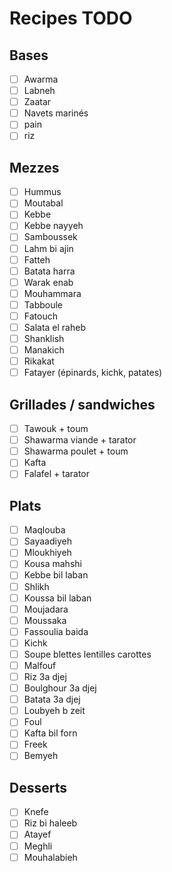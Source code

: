 # Recipes TODO

## Bases

- [ ] Awarma
- [ ] Labneh
- [ ] Zaatar
- [ ] Navets marinés
- [ ] pain
- [ ] riz

## Mezzes

- [ ] Hummus
- [ ] Moutabal
- [ ] Kebbe
- [ ] Kebbe nayyeh
- [ ] Samboussek
- [ ] Lahm bi ajin
- [ ] Fatteh
- [ ] Batata harra
- [ ] Warak enab
- [ ] Mouhammara
- [ ] Tabboule
- [ ] Fatouch
- [ ] Salata el raheb
- [ ] Shanklish
- [ ] Manakich
- [ ] Rikakat
- [ ] Fatayer (épinards, kichk, patates)

## Grillades / sandwiches

- [ ] Tawouk + toum
- [ ] Shawarma viande + tarator
- [ ] Shawarma poulet + toum
- [ ] Kafta
- [ ] Falafel + tarator

## Plats

- [ ] Maqlouba
- [ ] Sayaadiyeh
- [ ] Mloukhiyeh
- [ ] Kousa mahshi
- [ ] Kebbe bil laban
- [ ] Shlikh
- [ ] Koussa bil laban
- [ ] Moujadara
- [ ] Moussaka
- [ ] Fassoulia baida
- [ ] Kichk
- [ ] Soupe blettes lentilles carottes
- [ ] Malfouf
- [ ] Riz 3a djej
- [ ] Boulghour 3a djej
- [ ] Batata 3a djej
- [ ] Loubyeh b zeit
- [ ] Foul
- [ ] Kafta bil forn
- [ ] Freek
- [ ] Bemyeh

## Desserts

- [ ] Knefe
- [ ] Riz bi haleeb
- [ ] Atayef
- [ ] Meghli
- [ ] Mouhalabieh
